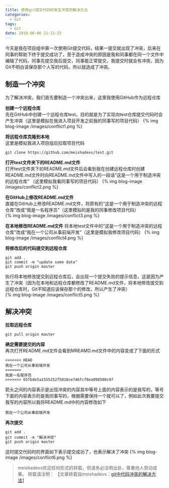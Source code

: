 ```yaml
---
title: 使用git提交代码时发生冲突的解决方法
categories:
  - Git
tags:
  - Git
date: 2018-06-06 21:11:25
---
```

今天是我在项目组中第一次使用Git提交代码，结果一提交就出现了冲突，后来在同事的帮助下终于提交成功了，至于造成冲突的原因是我和同事都在同一个文件中编辑了代码，同事先提交我后提交，同事能正常提交，我提交时就会有冲突，因为Git不明白该保存那个人写的代码，所以就造成了冲突。
<!--more-->

##  制造一个冲突
为了解决冲突，我们首先要制造一个冲突出来，这里我使用GitHub作为远程仓库

**创建一个远程仓库**  
先在GitHub中创建一个远程仓库test，目的就是为了实现向test仓库提交代码时会产生冲突（这里是模拟在我进入项目开发之前我的同事写的项目代码）
{% img blog-image /images/conflict1.png %}

**将远程仓库克隆到本地**  
这里是模拟我进入项目组后拉取项目代码  

	git clone https://github.com/meishadevs/test.git

**打开test文件夹下的README.md文件**  
打开test文件夹下的README.md文件后会看到我在创建远程仓库时创建README.md文件时向README.md文件中写入的一段话“这是一个用于制造冲突的远程仓库”  （这里模拟我看同事写的项目代码）
{% img blog-image /images/conflict2.png %}

**在GitHub上修改README.md文件**  
直接在GitHub上修改README.md文件，将原有的“这是一个用于制造冲突的远程仓库”改成“我是一名程序员”（这里模拟的是我的同事修改项目代码）  
{% img blog-image /images/conflict3.png %}

**在本地修改README.md文件**
将本地test文件中的“这是一个用于制造冲突的远程仓库”改成“我在一个公司从事前端开发”（这里是模拟我修改项目代码）
{% img blog-image /images/conflict4.png %}

**将修改后的代码提交到远程仓库**  

	git add .
	git commit -m "update some data"
	git push origin master

执行将本地修改提交到远程仓库后，会出现一个提交失败的提示信息，这是因为产生了冲突（因为在本地和远程仓库都修改了README.md文件，将本地修改提交到远程仓库时，Git不知道应该保存那个的修改，所以产生了冲突）  
{% img blog-image /images/conflict5.png %}

## 解决冲突

**拉取远程仓库**

	git pull origin master

**确定需要提交的内容**  
再次打开README.md文件会看到MREAMD.md文件中的内容变成了下面的形式

	<<<<<<< HEAD
	我在一个公司从事前端开发
	=======
	我是一名程序员
	>>>>>>> 65fbde5a1555252f5010ce746fcf8ea098500c97

箭头之间的内容表示是出现冲突的内容其中等号上面的内容表示的是我写的，等号下面的内容表示的是我同事写的，根据需要保持一个就可以了，例如此次我要提交我写的内容所以我将README.md中的内容修改如下

	我在一个公司从事前端开发

**再次提交**  

	git add .
	git commit -m "解决冲突"
	git push origin master 
	
这时提交代码时的界面如下表示提交成功了，也表示解决了冲突
{% img blog-image /images/conflict6.png %}

> meishadevs欢迎任何形式的转载，但请务必注明出处，尊重他人劳动成果。
转载请注明： 【文章转载自meishadevs：[git中代码冲突的解决方法](http://meishadevs.com/blog/使用git提交代码时发生冲突的解决方法)】